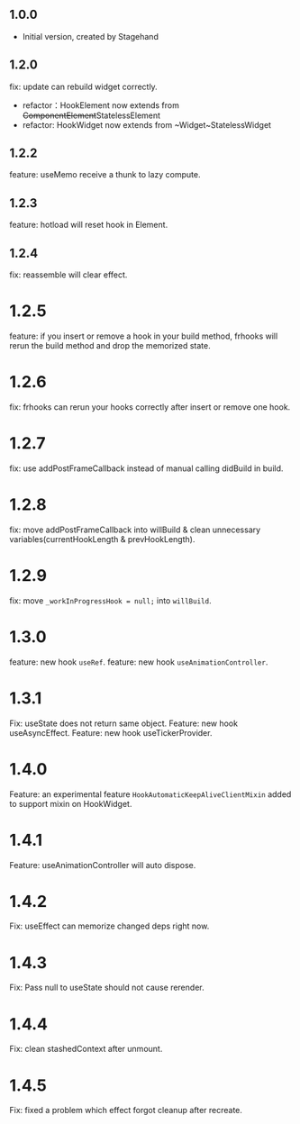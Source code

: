 ## 1.0.0

- Initial version, created by Stagehand

## 1.2.0

fix: update can rebuild widget correctly.

- refactor：HookElement now extends from ~~ComponentElement~~StatelessElement
- refactor: HookWidget now extends from ~Widget~StatelessWidget

## 1.2.2

feature: useMemo receive a thunk to lazy compute.

## 1.2.3

feature: hotload will reset hook in Element.

## 1.2.4

fix: reassemble will clear effect.

# 1.2.5

feature: if you insert or remove a hook in your build method, frhooks will rerun the build method and drop the memorized state. 

# 1.2.6

fix: frhooks can rerun your hooks correctly after insert or remove one hook.

# 1.2.7

fix: use addPostFrameCallback instead of manual calling didBuild in build.

# 1.2.8

fix: move addPostFrameCallback into willBuild & clean unnecessary variables(currentHookLength & prevHookLength).

# 1.2.9

fix: move `_workInProgressHook = null;` into `willBuild`.

# 1.3.0

feature: new hook `useRef`.
feature: new hook `useAnimationController`.

# 1.3.1

Fix: useState does not return same object.
Feature: new hook useAsyncEffect.
Feature: new hook useTickerProvider.

# 1.4.0

Feature: an experimental feature `HookAutomaticKeepAliveClientMixin` added to support mixin on HookWidget.

# 1.4.1

Feature: useAnimationController will auto dispose.

# 1.4.2

Fix: useEffect can memorize changed deps right now.

# 1.4.3

Fix: Pass null to useState should not cause rerender.

# 1.4.4

Fix: clean stashedContext after unmount.

# 1.4.5

Fix: fixed a problem which effect forgot cleanup after recreate.
